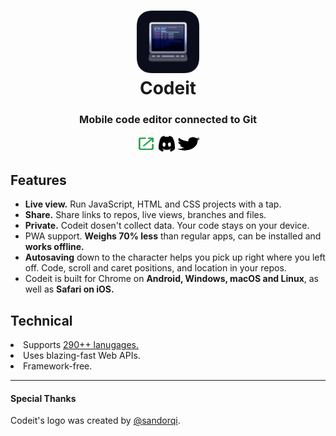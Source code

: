 <h1 align="center">
  <a href="https://codeit.codes"><img src="/icons/app-favicon.png" height="100" width="100"></a>
  <br>
  Codeit
</h1>
<p align="center">
  <h3 align="center">  
    Mobile code editor connected to Git
  </h3>
</p>
<p align="center">
  <a href="https://codeit.codes"><img src="/icons/social/tryit.svg" width="32" height="26"></a>
  <a href="https://discord.gg/47RFy3Vfmg"><img src="/icons/social/discordapp.svg" width="26" height="26"></a>
  <a href="https://twitter.com/codeitcodes"><img src="/icons/social/twitter.svg" width="36" height="26"></a>
</p>

<h2>Features</h2>

<ul>

  <li><b>Live view.</b> Run JavaScript, HTML and CSS projects with a tap.</li>
  
  <li><b>Share.</b> Share links to repos, live views, branches and files.</li>
  
  <li><b>Private.</b> Codeit dosen't collect data. Your code stays on your device.</li>
  
  <li>PWA support. <b>Weighs 70% less</b> than regular apps, can be installed and <b>works offline.</b></li>
  
  <li><b>Autosaving</b> down to the character helps you pick up right where you left off. Code, scroll and caret positions, and location in your repos.</li>
  
  <li>Codeit is built for Chrome on <b>Android, Windows, macOS and Linux</b>, as well as <b>Safari on iOS.</b></li>

</ul>
<h2>Technical</h2>

<li>Supports <a href="https://dev.codeit.codes/homepage/lang">290++ lanugages.</a></li>

<li>Uses blazing-fast Web APIs.</li>

<li>Framework-free.</li>

<hr>

<h4>Special Thanks</h4>
Codeit's logo was created by <a href="https://twitter.com/sandorqi">@sandorqi</a>.
